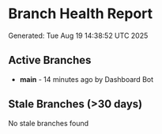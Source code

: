 # Branch Health Report
Generated: Tue Aug 19 14:38:52 UTC 2025

## Active Branches
- **main** - 14 minutes ago by Dashboard Bot

## Stale Branches (>30 days)
No stale branches found
